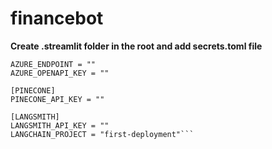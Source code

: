 # financebot
**Create .streamlit folder in the root and add secrets.toml file**

```[AZUREOPENAI]
AZURE_ENDPOINT = ""
AZURE_OPENAPI_KEY = ""

[PINECONE]
PINECONE_API_KEY = ""

[LANGSMITH]
LANGSMITH_API_KEY = ""
LANGCHAIN_PROJECT = "first-deployment"```
